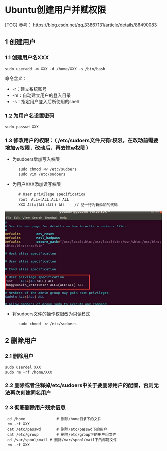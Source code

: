 # Ubuntu创建用户并赋权限

[TOC]
参考：  https://blog.csdn.net/qq_33867131/article/details/86490083 
## 1 创建用户  
### 1.1 创建用户名XXX  
```shell
sudo useradd -m XXX -d /home/XXX -s /bin/bash
```
命令含义：  
* -r：建立系统账号  
* -m：自动建立用户的登入目录  
* -s：指定用户登入后所使用的shell  
### 1.2 为用户名设置密码  
```shell
sudo passwd XXX
```

### 1.3 修改用户的权限：（ /etc/sudoers文件只有r权限，在改动前需要增加w权限，改动后，再去掉w权限 ）   
* 为sudoers增加写入权限  
```shell
      sudo chmod +w /etc/sudoers
      sudo vim /etc/sudoers  
```

* 为用户XXX添加读写权限  
```shell
      # User privilege specification 
      root　ALL=(ALL:ALL) ALL
      XXX ALL=(ALL:ALL) ALL    // 这一行为新添加的代码
```
 ![004_1](./img/004_1.png)    
* 将sudoers文件的操作权限改为只读模式  
```
      sudo chmod -w /etc/sudoers
```
## 2 删除用户  
### 2.1 删除用户  
```
sudo userdel XXX
sudo rm -rf /home/XXX
```
### 2.2 删除或者注释掉/etc/sudoers中关于要删除用户的配置，否则无法再次创建同名用户  
### 2.3 彻底删除用户残余信息
```
 cd /home              # 删除/home目录下的文件          
 rm -rf XXX
 cat /etc/passwd       # 删除/etc/passwd下的用户
 cat /etc/group        # 删除/etc/group下的用户组文件
 cd /var/spool/mail	# 删除/var/spool/mail下的邮箱文件	
 rm -rf XXX
```
